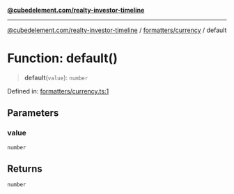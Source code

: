 [**@cubedelement.com/realty-investor-timeline**](../../../index.md)

---

[@cubedelement.com/realty-investor-timeline](../../../modules.md) / [formatters/currency](../index.md) / default

# Function: default()

> **default**(`value`): `number`

Defined in: [formatters/currency.ts:1](https://github.com/kvernon/realty-investor-timeline/blob/d14161e46dc540b751017ae4b2cfca53cbab658c/src/formatters/currency.ts#L1)

## Parameters

### value

`number`

## Returns

`number`
